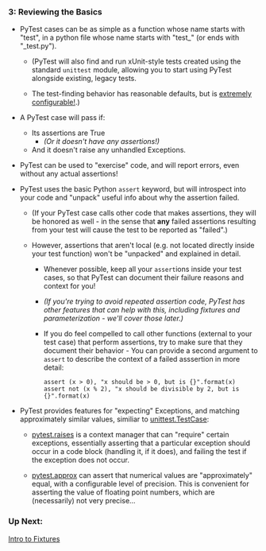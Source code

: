 ### 3: Reviewing the Basics

* PyTest cases can be as simple as a function whose name starts with "test", in a python file whose name starts with "test_" (or ends with "_test.py").

    * (PyTest will also find and run xUnit-style tests created using the standard `unittest` module, allowing you to start using PyTest alongside existing, legacy tests.
    
    * The test-finding behavior has reasonable defaults, but is [extremely configurable!](https://docs.pytest.org/en/latest/goodpractices.html#conventions-for-python-test-discovery).)

* A PyTest case will pass if:
    * Its assertions are True
       * _(Or it doesn't have any assertions!)_
    * And it doesn't raise any unhandled Exceptions.

* PyTest can be used to "exercise" code, and will report errors, even without any actual assertions!

* PyTest uses the basic Python `assert` keyword, but will introspect into your code and "unpack" useful info about why the assertion failed.

    * (If your PyTest case calls other code that makes assertions, they will be honored as well - in the sense that **any** failed assertions resulting from your test will cause the test to be reported as "failed".)
    
    * However, assertions that aren't local (e.g. not located directly inside your test function) won't be "unpacked" and explained in detail.
    
        * Whenever possible, keep all your `assert`ions inside your test cases, so that PyTest can document their failure reasons and context for you!

        * _(If you're trying to avoid repeated assertion code, PyTest has other features that can help with this, including fixtures and parameterization - we'll cover those later.)_

        * If you do feel compelled to call other functions (external to your test case) that perform assertions, try to make sure that they document their behavior - You can provide a second argument to `assert` to describe the context of a failed asssertion in more detail:
          ```
          assert (x > 0), "x should be > 0, but is {}".format(x)
          assert not (x % 2), "x should be divisible by 2, but is {}".format(x)
          ```

* PyTest provides features for "expecting" Exceptions, and matching approximately similar values, similiar to [unittest.TestCase](https://docs.python.org/2/library/unittest.html#basic-example):

    * [pytest.raises](https://docs.pytest.org/en/latest/reference.html#pytest-raises) is a context manager that can "require" certain exceptions, essentially asserting that a particular exception should occur in a code block (handling it, if it does), and failing the test if the exception does not occur.

    * [pytest.approx](https://docs.pytest.org/en/latest/reference.html#pytest-approx) can assert that numerical values are "approximately" equal, with a configurable level of precision. This is convenient for asserting the value of floating point numbers, which are (necessarily) not very precise...

### Up Next:

[Intro to Fixtures](04_intro_to_fixtures.md)
